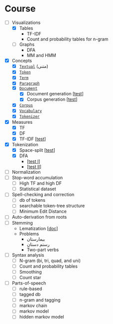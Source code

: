 # Course

- [ ] Visualizations
  - [x] Tables
    - TF-IDF
    - Count and probability tables for n-gram
  - [ ] Graphs
    - DFA
    - MM and HMM
- [x] Concepts
  - [x] [`Textual`](../app/src/main/java/nlp/Textual.java) (متنی)
  - [x] [`Token`](../app/src/main/java/nlp/Token.java)
  - [x] [`Term`](../app/src/main/java/nlp/Term.java)
  - [x] [`Paragraph`](../app/src/main/java/nlp/Paragraph.java)
  - [x] [`Document`](../app/src/main/java/nlp/Document.java)
    - [x] Document generation [[test](../app/src/test/java/DocumentGeneratorTest.java)]
    - [x] Corpus generation [[test](../app/src/test/java/CorpusGeneratorTest.java)]
  - [x] [`Corpus`](../app/src/main/java/nlp/Corpus.java)
  - [x] [`Vocabulary`](../app/src/main/java/nlp/Vocabulary.java)
  - [x] [`Tokenizer`](../app/src/main/java/nlp/Tokenizer.java)
- [x] Measures
  - [x] TF
  - [x] DF
  - [x] TF-IDF [[test](../app/src/test/java/TFIDFTest.java)]
- [x] Tokenization
  - [x] Space-split [[test](../app/src/test/java/SplitterTest.java)]
  - [x] DFA
    - [[test I](../app/src/test/java/DFATokenizerTest.java)]
    - [[test II](../app/src/test/java/DFATokenizerSmallTest.java)]
- [ ] Normalization
- [ ] Stop-word accumulation
  - [ ] High TF and high DF
  - [ ] Statistical dataset
- [ ] Spell-checking and correction
  - [ ] db of tokens
  - [ ] searchable token-tree structure
  - [ ] Minimum Edit Distance
- [ ] Auto-derivation from roots
- [ ] Stemming
  - Lematization [[doc](lemmatization-vs-stemming.md)]
  - Problems
    - بیمارستان
    - رستم دستان
    - Two-part verbs
- [ ] Syntax analysis
  - [ ] N-gram (bi, tri, quad, and uni)
  - [ ] Count and probability tables
  - [ ] Smoothing
  - [ ] Count star
- [ ] Parts-of-speech
  - [ ] rule-based
  - [ ] tagged db
  - [ ] n-gram and tagging
  - [ ] markov chain
  - [ ] markov model
  - [ ] hidden markov model
